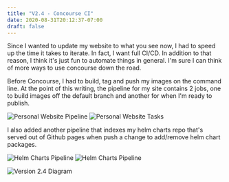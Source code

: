 ```yaml
---
title: "V2.4 - Concourse CI"
date: 2020-08-31T20:12:37-07:00
draft: false
---
```


Since I wanted to update my website to what you see now, I had to speed up the time it takes to iterate. In fact, I want full CI/CD. In addition to that reason, I think it's just fun to automate things in general. I'm sure I can think of more ways to use concourse down the road.

Before Concourse, I had to build, tag and push my images on the command line. At the point of this writing, the pipeline for my site contains 2 jobs, one to build images off the default branch and another for when I'm ready to publish.

![Personal Website Pipeline](website_concourse.png)
![Personal Website Tasks](website_master_concourse_tasks.png)

I also added another pipeline that indexes my helm charts repo that's served out of Github pages when push a change to add/remove helm chart packages.

![Helm Charts Pipeline](helm_charts_concourse.png)
![Helm Charts Pipeline](helm_index_concourse_tasks.png)

![Version 2.4 Diagram](homelab2.4.png)
